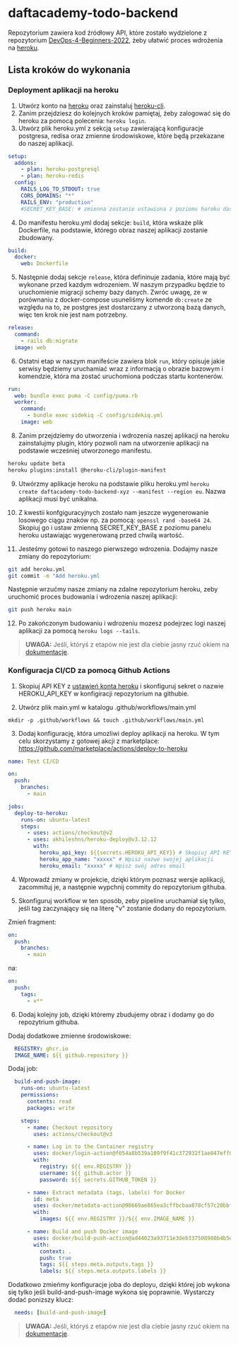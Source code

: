 # daftacademy-todo-backend

Repozytorium zawiera kod źródłowy API, które zostało wydzielone z repozytorium [DevOps-4-Beginners-2022](https://github.com/DevOps4Beginners2022/DevOps-4-Beginners-2022), żeby ułatwić proces wdrożenia na [heroku](https://heroku.com).


## Lista kroków do wykonania  

### Deployment aplikacji na heroku
1. Utwórz konto na [heroku](https://heroku.com) oraz zainstaluj [heroku-cli](https://devcenter.heroku.com/articles/heroku-cli).
2. Zanim przejdziesz do kolejnych kroków pamiętaj, żeby zalogować się do heroku za pomocą polecenia: `heroku login`.
3. Utwórz plik heroku.yml z sekcją `setup` zawierającą konfiguracje postgresa, redisa oraz zmienne środowiskowe, które będą przekazane do naszej aplikacji.

```yaml
setup:
  addons:
    - plan: heroku-postgresql
    - plan: heroku-redis
  config:
    RAILS_LOG_TO_STDOUT: true
    CORS_DOMAINS: "*"
    RAILS_ENV: "production"
    #SECRET_KEY_BASE: # zmienna zostanie ustawiona z poziomu haroku dashboard w dalszym etapie
```
4. Do manifestu heroku.yml dodaj sekcje: `build`, która wskaże plik Dockerfile, na podstawie, którego obraz naszej aplikacji zostanie zbudowany.

```yaml
build:
  docker:
    web: Dockerfile
```
5. Następnie dodaj sekcje `release`, która defininuje zadania, które mają być wykonane przed kazdym wdrozeniem. W naszym przypadku będzie to uruchomienie migracji schemy bazy danych. Zwróc uwagę, ze w porównaniu z docker-compose usuneliśmy komende `db:create` ze względu na to, ze postgres jest dostarczany z utworzoną bazą danych, więc ten krok nie jest nam potrzebny.

```yaml
release:
  command:
    - rails db:migrate
  image: web

```
6. Ostatni etap w naszym manifeście zawiera blok `run`, który opisuje jakie serwisy będziemy uruchamiać wraz z informacją o obrazie bazowym i komendzie, która ma zostać uruchomiona podczas startu kontenerów. 

```yaml
run:
  web: bundle exec puma -C config/puma.rb
  worker:
    command:
      - bundle exec sidekiq -C config/sidekiq.yml
    image: web
```

8. Zanim przejdziemy do utworzenia i wdrozenia naszej aplikacji na heroku zainstalujmy plugin, który pozwoli nam na utworzenie aplikacji na podstawie wcześniej utworzonego manifestu.
```bash
heroku update beta
heroku plugins:install @heroku-cli/plugin-manifest
```

9. Utwórzmy aplikacje heroku na podstawie pliku heroku.yml `heroku create daftacademy-todo-backend-xyz --manifest --region eu`. Nazwa aplikacji musi być unikalna.

10. Z kwestii konfgiguracyjnych zostało nam jeszcze wygenerowanie losowego ciągu znaków np. za pomocą: `openssl rand -base64 24`. Skopiuj go i ustaw zmienną SECRET_KEY_BASE z poziomu panelu heroku ustawiając wygenerowaną przed chwilą wartość. 
11. Jesteśmy gotowi to naszego pierwszego wdrozenia. Dodajmy nasze zmiany do repozytorium: 
```bash
git add heroku.yml
git commit -m "Add heroku.yml
```
Następnie wrzućmy nasze zmiany na zdalne repozytorium heroku, zeby uruchomić proces budowania i wdrozenia naszej aplikacji:
```bash
git push heroku main
```

12. Po zakończonym budowaniu i wdrozeniu mozesz podejrzec logi naszej aplikacji za pomocą `heroku logs --tails`.

> **UWAGA:**
> Jeśli, któryś z etapów nie jest dla ciebie jasny rzuć okiem na [dokumentacje](https://devcenter.heroku.com/articles/build-docker-images-heroku-yml).

### Konfiguracja CI/CD za pomocą Github Actions

1. Skopiuj API KEY z [ustawień konta heroku](https://dashboard.heroku.com/account) i skonfiguruj sekret o nazwie  HEROKU_API_KEY w konfigiracji repozytorium na githubie.

2. Utwórz plik main.yml w katalogu .github/workflows/main.yml

`mkdir -p .github/workflows && touch .github/workflows/main.yml`

3. Dodaj konfigurację, która umozliwi deploy aplikacji na heroku. W tym celu skorzystamy z gotowej akcji z marketplace: https://github.com/marketplace/actions/deploy-to-heroku

```yaml
name: Test CI/CD

on:
  push:
    branches:
      - main

jobs:
  deploy-to-heroku:
    runs-on: ubuntu-latest
    steps:
      - uses: actions/checkout@v2
      - uses: akhileshns/heroku-deploy@v3.12.12 
        with:
          heroku_api_key: ${{secrets.HEROKU_API_KEY}} # Skopiuj API KEY ze swojego konta heroku i dodaj je jako sekret w projekcie
          heroku_app_name: "xxxxx" # Wpisz nazwe swojej aplikacji
          heroku_email: "xxxxx" # Wpisz swój adres email

```
4. Wprowadź zmiany w projekcie, dzięki którym poznasz wersje aplikacji, zacommituj je, a następnie wypchnij commity do repozytorium githuba. 

5. Skonfiguruj workflow w ten sposób, zeby pipeline uruchamiał się tylko, jeśli tag zaczynający się na literę "v" zostanie dodany do repozytorium.

Zmień fragment:
```yaml
on:
  push:
    branches:
      - main

```
na:

```yaml
on:
  push:
    tags:        
      - v**
```

6. Dodaj kolejny job, dzięki któremy zbudujemy obraz i dodamy go do repozytrium githuba.

Dodaj dodatkowe zmienne środowiskowe:

```yaml
  REGISTRY: ghcr.io
  IMAGE_NAME: ${{ github.repository }}
```

Dodaj job:

```yaml
  build-and-push-image:
    runs-on: ubuntu-latest
    permissions:
      contents: read
      packages: write

    steps:
      - name: Checkout repository
        uses: actions/checkout@v3

      - name: Log in to the Container registry
        uses: docker/login-action@f054a8b539a109f9f41c372932f1ae047eff08c9
        with:
          registry: ${{ env.REGISTRY }}
          username: ${{ github.actor }}
          password: ${{ secrets.GITHUB_TOKEN }}

      - name: Extract metadata (tags, labels) for Docker
        id: meta
        uses: docker/metadata-action@98669ae865ea3cffbcbaa878cf57c20bbf1c6c38
        with:
          images: ${{ env.REGISTRY }}/${{ env.IMAGE_NAME }}

      - name: Build and push Docker image
        uses: docker/build-push-action@ad44023a93711e3deb337508980b4b5e9bcdc5dc
        with:
          context: .
          push: true
          tags: ${{ steps.meta.outputs.tags }}
          labels: ${{ steps.meta.outputs.labels }}
```

Dodatkowo zmieńmy konfiguracje joba do deployu, dzięki której job wykona się tylko jeśli build-and-push-image wykona się poprawnie.
Wystarczy dodać ponizszy klucz:
```yaml
  needs: [build-and-push-image]
```
> **UWAGA:**
> Jeśli, któryś z etapów nie jest dla ciebie jasny rzuć okiem na [dokumentacje](https://docs.github.com/en/actions).
